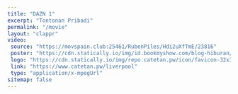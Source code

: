 ```yaml
---
title: "DAZN 1"
excerpt: "Tontonan Pribadi"
permalink: "/movie"
layout: "clappr"
video:
 source: "https://movspain.club:25461/RubenPiles/Hdi2uXfTmE/23816"
 poster: "https://cdn.statically.io/img/id.bookmyshow.com/blog-hiburan/wp-content/uploads/2017/02/sun-plaza-medan-cinemaxx-bioskop-1024x576.jpg?filter=grayscale"
 logo: "https://cdn.statically.io/img/repo.catetan.pw/icon/favicon-32x32.png"
 link: "https://www.catetan.pw/liverpool"
 type: "application/x-mpegUrl"
sitemap: false
---
```


